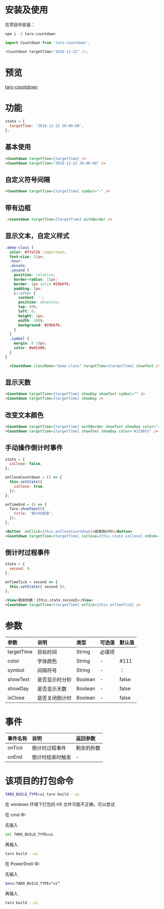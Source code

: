 # 安装及使用

在项目中安装：

```bash
npm i -S taro-countdown
```

```js
import Countdown from 'taro-countdown';

<Countdown targetTime="2018-12-22" />;
```

# 预览

[taro-countdown](https://schinvendy.github.io/taro-countdown/.)

# 功能

```js
state = {
  targetTime: '2018-12-22 20:00:00',
};
```

<!-- ![基本使用](/docs/img/基础使用.png) -->

## 基本使用

```html
<Countdown targetTime={targetTime} />
<Countdown targetTime="2018-12-22 20:00:00" />
```

<!-- ![自定义符号间隔](/docs/img/自定义符号间隔.png) -->

## 自定义符号间隔

```html
<Countdown targetTime={targetTime} symbol="-" />
```

<!-- ![带有边框](/docs/img/带有边框.png) -->

## 带有边框

```html
 <Countdown targetTime={targetTime} withBorder />
```

## 显示文本，自定义样式

```css
.demo-class {
  color: #ffa726 !important;
  font-size: 32px;
  .hour,
  .minute,
  .second {
    position: relative;
    border-radius: 15px;
    border: 1px solid #29b6f6;
    padding: 5px;
    &::after {
      content: '';
      position: absolute;
      top: 50%;
      left: 0;
      height: 1px;
      width: 100%;
      background: #29b6f6;
    }
  }
  .symbol {
    margin: 0 10px;
    color: #e65100;
  }
}
```

```html
  <Countdown className="demo-class" targetTime={targetTime} showText />
```

## 显示天数

```html
<Countdown targetTime={targetTime} showDay showText symbol="" />
<Countdown targetTime={targetTime} showDay />
```

## 改变文本颜色

```html
<Countdown targetTime={targetTime} withBorder showText showDay color="red" />
<Countdown targetTime={targetTime} showText showDay color="#2196F3" />
```

## 手动操作倒计时事件

```js
state = {
  isClose: false,
};

onCloseCountdown = () => {
  this.setState({
    isClose: true,
  });
};

onTimeEnd = () => {
  Taro.showToast({
    title: '倒计时结束',
  });
};
```

```html
<Button  onClick={this.onCloseCountdown}>结束倒计时</Button>
<Countdown targetTime={targetTime} isClose={this.state.isClose} onEnd={this.onTimeEnd} />
```

## 倒计时过程事件

```js
state = {
  second: 0,
};

onTimeTick = second => {
  this.setState({ second });
};
```

```html
<View>剩余秒数：{this.state.second}</View>
<Countdown targetTime={targetTime} onTick={this.onTimeTick} />
```

# 参数

| 参数       | 说明           | 类型    | 可选值 | 默认值 |
| :--------- | :------------- | :------ | :----- | :----- |
| targetTime | 目标时间       | String  | 必填项 |        |
| color      | 字体颜色       | String  | -      | #111   |
| symbol     | 间隔符号       | String  | -      | ：     |
| showText   | 是否显示时分秒 | Boolean | -      | false  |
| showDay    | 是否显示天数   | Boolean | -      | false  |
| isClose    | 是否关闭倒计时 | Boolean | -      | false  |

# 事件

| 事件名称 | 说明             | 返回参数   |
| :------- | :--------------- | :--------- |
| onTick   | 倒计时过程事件   | 剩余的秒数 |
| onEnd    | 倒计时结束时触发 | -          |

# 该项目的打包命令

```bash
TARO_BUILD_TYPE=ui taro build --ui
```

在 windows 环境下打包的 H5 文件可能不正确，可以尝试

在 cmd 中:

先输入

```bash
set TARO_BUILD_TYPE=ui
```

再输入

```bash
taro build --ui
```

在 PowerShell 中:

先输入

```bash
$env:TARO_BUILD_TYPE=“ui“
```

再输入

```bash
taro build --ui
```
